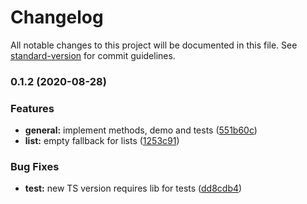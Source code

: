 # Changelog

All notable changes to this project will be documented in this file. See [standard-version](https://github.com/conventional-changelog/standard-version) for commit guidelines.

### 0.1.2 (2020-08-28)


### Features

* **general:** implement methods, demo and tests ([551b60c](https://github.com/tobua/epic-react/commit/551b60ceac8b4f2423303b1d65367f76607c09b3))
* **list:** empty fallback for lists ([1253c91](https://github.com/tobua/epic-react/commit/1253c913277c9ed3a6245020f834fbd0d8115e90))


### Bug Fixes

* **test:** new TS version requires lib for tests ([dd8cdb4](https://github.com/tobua/epic-react/commit/dd8cdb43cf39e8a95f25834af7dd9e7aa26f0c04))
